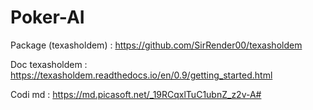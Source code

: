 # Poker-AI
Package (texasholdem) : https://github.com/SirRender00/texasholdem

Doc texasholdem : https://texasholdem.readthedocs.io/en/0.9/getting_started.html

Codi md : https://md.picasoft.net/_19RCqxlTuC1ubnZ_z2v-A#

